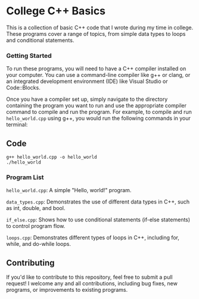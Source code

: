 
# College C++ Basics

This is a collection of basic C++ code that I wrote during my time in college. These programs cover a range of topics, from simple data types to loops and conditional statements.

### Getting Started
To run these programs, you will need to have a C++ compiler installed on your computer. You can use a command-line compiler like g++ or clang, or an integrated development environment (IDE) like Visual Studio or Code::Blocks.

Once you have a compiler set up, simply navigate to the directory containing the program you want to run and use the appropriate compiler command to compile and run the program. For example, to compile and run `hello_world.cpp` using g++, you would run the following commands in your terminal:


## Code
``` 
g++ hello_world.cpp -o hello_world
./hello_world 
```


### Program List
`hello_world.cpp`: A simple "Hello, world!" program.

`data_types.cpp`: Demonstrates the use of different data types in C++, such as int, double, and bool.

`if_else.cpp`: Shows how to use conditional statements (if-else statements) to control program flow.

`loops.cpp`: Demonstrates different types of loops in C++, including for, while, and do-while loops.

## Contributing
If you'd like to contribute to this repository, feel free to submit a pull request! I welcome any and all contributions, including bug fixes, new programs, or improvements to existing programs.
